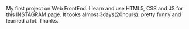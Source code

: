My first project on Web FrontEnd.
I learn and use HTML5, CSS and JS for this INSTAGRAM page.
It tooks almost 3days(20hours). 
pretty funny and learned a lot.
Thanks.